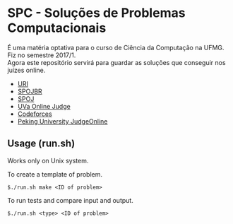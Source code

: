 # SPC - Soluções de Problemas Computacionais

É uma matéria optativa para o curso de Ciência da Computação na UFMG. Fiz no semestre 2017/1.  
Agora este repositório servirá para guardar as soluções que conseguir nos juízes online.

- [URI](https://www.urionlinejudge.com.br/)
- [SPOJBR](http://br.spoj.com)
- [SPOJ](http://www.spoj.com/)
- [UVa Online Judge](https://uva.onlinejudge.org/)
- [Codeforces](http://codeforces.com/)
- [Peking University JudgeOnline](http://poj.org/)

## Usage (run.sh)

Works only on Unix system.

To create a template of problem.

```
$./run.sh make <ID of problem>
```

To run tests and compare input and output.

```
$./run.sh <type> <ID of problem>
```
